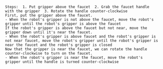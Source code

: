 
    Steps:  1. Put gripper above the faucet  2. Grab the faucet handle with the gripper  3. Rotate the handle counter-clockwise
    First, put the gripper above the faucet.
    - When the robot's gripper is not above the faucet, move the robot's gripper until the robot's gripper is above the faucet
    If the robot's gripper is above the faucet but not near, move the gripper down until it's near the faucet.
    - When the robot's gripper is above faucet and the robot's gripper is not near faucet, move the robot's gripper until the robot's gripper is near the faucet and the robot's gripper is closed 
    Now that the gripper is near the faucet, we can rotate the handle counter-clockwise to turn on the faucet.
    - When the robot's gripper is near the faucet, move the robot's gripper until the handle is turned counter-clockwise
